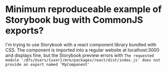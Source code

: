# Minimum reproduceable example of Storybook bug with CommonJS exports?

I'm trying to use Storybook with a react component library bundled with CSS. The component is imported into a regular website at localhost:3000 and displays fine, but the Storybook preview errors with `The requested module '/@fs/Users/{user}/mre/packages/react/dist/index.js' does not provide an export named 'MyComponent'`
